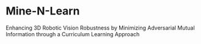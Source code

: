 # Mine-N-Learn
Enhancing 3D Robotic Vision Robustness by Minimizing Adversarial Mutual Information through a Curriculum Learning Approach
